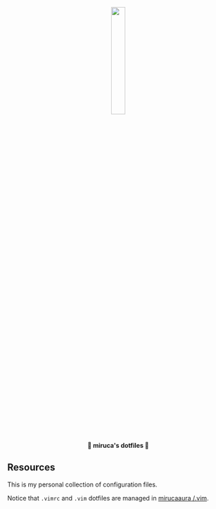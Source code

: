 <p align="center">
  <img width="25%" src="https://github.com/mirucaaura.png" />
</p>

<p align="center">
  <b>🌹 miruca's dotfiles 🌹</b>
</p>

## Resources

This is my personal collection of configuration files.

Notice that `.vimrc` and `.vim` dotfiles are managed in [mirucaaura
/.vim](https://github.com/mirucaaura/.vim).
